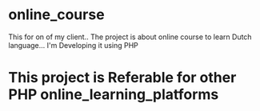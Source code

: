 # online_course
This for on of my client.. The project is about online course to learn Dutch language... I'm Developing it using PHP

# This project is Referable for other PHP online_learning_platforms
